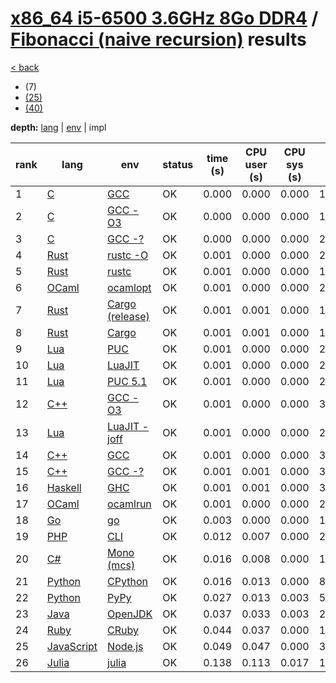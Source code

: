 # [x86_64 i5-6500 3.6GHz 8Go DDR4]({{site.baseurl}}/hosts/x86-64_i5-6500) / [Fibonacci (naive recursion)]({{site.baseurl}}/works/fibonacci-nr) results

[< back]({{site.baseurl}}/results/x86-64_i5-6500)
* (7)
* [(25)]({{site.baseurl}}/results/x86-64_i5-6500/fibonacci-nr/2-3)
* [(40)]({{site.baseurl}}/results/x86-64_i5-6500/fibonacci-nr/3-3)

**depth:** [lang]({{site.baseurl}}/results/x86-64_i5-6500/fibonacci-nr/1-1) | [env]({{site.baseurl}}/results/x86-64_i5-6500/fibonacci-nr/1-2) | impl

rank | lang | env | status | time (s) | CPU user (s) | CPU sys (s) | mem (kB) | impl
--- | --- | --- | --- | --- | --- | --- | --- | ---
1 | [C]({{site.baseurl}}/langs/c) | [GCC]({{site.baseurl}}/langs/c/envs/gcc) | OK | 0.000 | 0.000 | 0.000 | 1668 | [0.c]({{site.github.repository_url}}/blob/master/langs/c/impls/fibonacci-nr/0.c)
2 | [C]({{site.baseurl}}/langs/c) | [GCC -O3]({{site.baseurl}}/langs/c/envs/gcc-O3) | OK | 0.000 | 0.000 | 0.000 | 1848 | [0.c]({{site.github.repository_url}}/blob/master/langs/c/impls/fibonacci-nr/0.c)
3 | [C]({{site.baseurl}}/langs/c) | [GCC -?]({{site.baseurl}}/langs/c/envs/gcc-any) | OK | 0.000 | 0.000 | 0.000 | 2100 | [0.c]({{site.github.repository_url}}/blob/master/langs/c/impls/fibonacci-nr/0.c)
4 | [Rust]({{site.baseurl}}/langs/rust) | [rustc -O]({{site.baseurl}}/langs/rust/envs/rustc-O) | OK | 0.001 | 0.000 | 0.000 | 2020 | [0.rs]({{site.github.repository_url}}/blob/master/langs/rust/impls/fibonacci-nr/0.rs)
5 | [Rust]({{site.baseurl}}/langs/rust) | [rustc]({{site.baseurl}}/langs/rust/envs/rustc) | OK | 0.001 | 0.000 | 0.000 | 1872 | [0.rs]({{site.github.repository_url}}/blob/master/langs/rust/impls/fibonacci-nr/0.rs)
6 | [OCaml]({{site.baseurl}}/langs/ocaml) | [ocamlopt]({{site.baseurl}}/langs/ocaml/envs/ocamlopt) | OK | 0.001 | 0.000 | 0.000 | 2692 | [ml0.ml]({{site.github.repository_url}}/blob/master/langs/ocaml/impls/fibonacci-nr/ml0.ml)
7 | [Rust]({{site.baseurl}}/langs/rust) | [Cargo (release)]({{site.baseurl}}/langs/rust/envs/cargo-release) | OK | 0.001 | 0.001 | 0.000 | 1964 | [0.rs]({{site.github.repository_url}}/blob/master/langs/rust/impls/fibonacci-nr/0.rs)
8 | [Rust]({{site.baseurl}}/langs/rust) | [Cargo]({{site.baseurl}}/langs/rust/envs/cargo) | OK | 0.001 | 0.001 | 0.000 | 1924 | [0.rs]({{site.github.repository_url}}/blob/master/langs/rust/impls/fibonacci-nr/0.rs)
9 | [Lua]({{site.baseurl}}/langs/lua) | [PUC]({{site.baseurl}}/langs/lua/envs/lua) | OK | 0.001 | 0.000 | 0.000 | 2576 | [0.lua]({{site.github.repository_url}}/blob/master/langs/lua/impls/fibonacci-nr/0.lua)
10 | [Lua]({{site.baseurl}}/langs/lua) | [LuaJIT]({{site.baseurl}}/langs/lua/envs/luajit) | OK | 0.001 | 0.000 | 0.000 | 2460 | [0.lua]({{site.github.repository_url}}/blob/master/langs/lua/impls/fibonacci-nr/0.lua)
11 | [Lua]({{site.baseurl}}/langs/lua) | [PUC 5.1]({{site.baseurl}}/langs/lua/envs/lua51) | OK | 0.001 | 0.000 | 0.000 | 2680 | [0.lua]({{site.github.repository_url}}/blob/master/langs/lua/impls/fibonacci-nr/0.lua)
12 | [C++]({{site.baseurl}}/langs/cpp) | [GCC -O3]({{site.baseurl}}/langs/cpp/envs/gcc-O3) | OK | 0.001 | 0.000 | 0.000 | 3364 | [0.cpp]({{site.github.repository_url}}/blob/master/langs/cpp/impls/fibonacci-nr/0.cpp)
13 | [Lua]({{site.baseurl}}/langs/lua) | [LuaJIT -joff]({{site.baseurl}}/langs/lua/envs/luajit-joff) | OK | 0.001 | 0.000 | 0.000 | 2508 | [0.lua]({{site.github.repository_url}}/blob/master/langs/lua/impls/fibonacci-nr/0.lua)
14 | [C++]({{site.baseurl}}/langs/cpp) | [GCC]({{site.baseurl}}/langs/cpp/envs/gcc) | OK | 0.001 | 0.000 | 0.000 | 3360 | [0.cpp]({{site.github.repository_url}}/blob/master/langs/cpp/impls/fibonacci-nr/0.cpp)
15 | [C++]({{site.baseurl}}/langs/cpp) | [GCC -?]({{site.baseurl}}/langs/cpp/envs/gcc-any) | OK | 0.001 | 0.001 | 0.000 | 3412 | [0.cpp]({{site.github.repository_url}}/blob/master/langs/cpp/impls/fibonacci-nr/0.cpp)
16 | [Haskell]({{site.baseurl}}/langs/haskell) | [GHC]({{site.baseurl}}/langs/haskell/envs/ghc) | OK | 0.001 | 0.001 | 0.000 | 3564 | [0.hs]({{site.github.repository_url}}/blob/master/langs/haskell/impls/fibonacci-nr/0.hs)
17 | [OCaml]({{site.baseurl}}/langs/ocaml) | [ocamlrun]({{site.baseurl}}/langs/ocaml/envs/ocamlrun) | OK | 0.001 | 0.000 | 0.000 | 2544 | [ml0.ml]({{site.github.repository_url}}/blob/master/langs/ocaml/impls/fibonacci-nr/ml0.ml)
18 | [Go]({{site.baseurl}}/langs/go) | [go]({{site.baseurl}}/langs/go/envs/go) | OK | 0.003 | 0.000 | 0.000 | 1808 | [0.go]({{site.github.repository_url}}/blob/master/langs/go/impls/fibonacci-nr/0.go)
19 | [PHP]({{site.baseurl}}/langs/php) | [CLI]({{site.baseurl}}/langs/php/envs/php) | OK | 0.012 | 0.007 | 0.000 | 21976 | [0.php]({{site.github.repository_url}}/blob/master/langs/php/impls/fibonacci-nr/0.php)
20 | [C#]({{site.baseurl}}/langs/csharp) | [Mono (mcs)]({{site.baseurl}}/langs/csharp/envs/mono) | OK | 0.016 | 0.008 | 0.000 | 18048 | [0.cs]({{site.github.repository_url}}/blob/master/langs/csharp/impls/fibonacci-nr/0.cs)
21 | [Python]({{site.baseurl}}/langs/python) | [CPython]({{site.baseurl}}/langs/python/envs/python) | OK | 0.016 | 0.013 | 0.000 | 8584 | [0.py]({{site.github.repository_url}}/blob/master/langs/python/impls/fibonacci-nr/0.py)
22 | [Python]({{site.baseurl}}/langs/python) | [PyPy]({{site.baseurl}}/langs/python/envs/pypy) | OK | 0.027 | 0.013 | 0.003 | 57984 | [0.py]({{site.github.repository_url}}/blob/master/langs/python/impls/fibonacci-nr/0.py)
23 | [Java]({{site.baseurl}}/langs/java) | [OpenJDK]({{site.baseurl}}/langs/java/envs/openjdk) | OK | 0.037 | 0.033 | 0.003 | 23008 | [0.java]({{site.github.repository_url}}/blob/master/langs/java/impls/fibonacci-nr/0.java)
24 | [Ruby]({{site.baseurl}}/langs/ruby) | [CRuby]({{site.baseurl}}/langs/ruby/envs/ruby) | OK | 0.044 | 0.037 | 0.000 | 13528 | [0.rb]({{site.github.repository_url}}/blob/master/langs/ruby/impls/fibonacci-nr/0.rb)
25 | [JavaScript]({{site.baseurl}}/langs/javascript) | [Node.js]({{site.baseurl}}/langs/javascript/envs/nodejs) | OK | 0.049 | 0.047 | 0.000 | 31620 | [0.js]({{site.github.repository_url}}/blob/master/langs/javascript/impls/fibonacci-nr/0.js)
26 | [Julia]({{site.baseurl}}/langs/julia) | [julia]({{site.baseurl}}/langs/julia/envs/julia) | OK | 0.138 | 0.113 | 0.017 | 153708 | [0.jl]({{site.github.repository_url}}/blob/master/langs/julia/impls/fibonacci-nr/0.jl)
